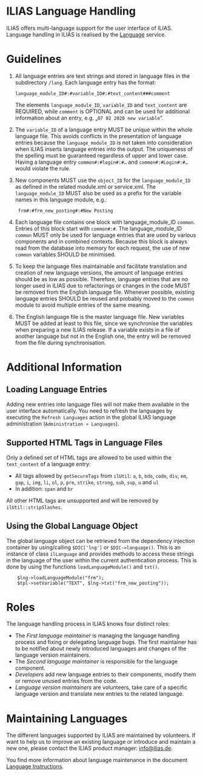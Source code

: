 ILIAS Language Handling
=======================
ILIAS offers multi-language support for the user interface of ILIAS. Language handling in ILIAS is realised by the [Language](../../Services/Language/README.md) service.

# Guidelines
1.  All language entries are text strings and stored in language files in the 
    subdirectory `/lang`. Each language entry has the format:

        language_module_ID#:#variable_ID#:#text_content###comment

    The elements `language_module_ID`, `variable_ID` and `text_content`  are REQUIRED, 
    while `comment` is OPTIONAL and can be used for additional information about an 
    entry, e.g. „`07 02 2020 new variable`“.
    
2. The `variable_ID` of a language entry MUST be unique within the whole language file. This avoids conflicts in the
presentation of language entries because the `language_module_ID` is not taken into consideration when ILIAS inserts
language entries into the output. The uniqueness of the spelling must be guaranteed regardless of upper and lower case.
Having a language entry `common#:#login#:#…` and  `common#:#Login#:#…` would violate the rule.

3. New components MUST use the `object_ID` for the `language_module_ID` as defined in the related module.xml or 
service.xml. The `language_module_ID` MUST also be used as a prefix for the variable names in this language module, 
e.g.:

        frm#:#frm_new_posting#:#New Posting

4. Each language file contains one block with language_module_ID `common`. Entries of this block start with 
`common#:#`. The language_module_ID `common` MUST only be used for language entries that are used by various 
components and in combined contexts. Because this block is always read from the database into memory for each 
request, the use of new `common` variables SHOULD be minimised.
 
5. To keep the language files maintainable and facilitate translation and creation of new language versions, 
the amount of language entries should be as low as possible. Therefore, language entries that are no longer 
used in ILIAS due to refactorings or changes in the code MUST be removed from the English language file. 
Whenever possible, existing language entries SHOULD be reused and probably moved to the `common` module to 
avoid multiple entries of the same meaning.

6. The English language file is the master language file. New variables MUST be added at least to this file, 
since we synchronise the variables when preparing a new ILIAS release. If a variable exists in a file of another 
language but not in the English one, the entry will be removed from the file during synchronisation.

# Additional Information
## Loading Language Entries
Adding new entries into language files will not make them available in the user interface automatically. You need to 
refresh the languages by executing the `Refresh Languages` action in the global ILIAS language administration
(`Administration » Languages`).

## Supported HTML Tags in Language Files
Only a defined set of HTML tags are allowed to be used within the `text_content` of a language entry:

* All tags allowed by `getSecureTags` from `ilUtil`: `a`, `b`, `bdo`, `code`, `div`, `em`, `gap`, `i`, `img`, `li`, `ol`, `p`, `pre`, `strike`, `strong`, `sub`, `sup`, `u` and `ul`
* In addition: `span` and `br`

All other HTML tags are unsupported and will be removed by `ilUtil::stripSlashes`.

## Using the Global Language Object
The global language object can be retrieved from the dependency injection container by using/calling `$DIC['lng']` or
`$DIC->language()`. This is an instance of class `ilLanguage` and provides methods to access these strings in the 
language of the user within the current authentication process. This is done by using the functions
 `loadLanguageModule()` and `txt()`.

        $lng->loadLanguageModule("frm");
        $tpl->setVariable("TEXT", $lng->txt("frm_new_posting"));    

# Roles
The language handling process in ILIAS knows four distinct roles:

* The *First language maintainer* is managing the language handling process and fixing or delegating language bugs. The
first maintainer has to be notified about newly introduced languages and changes of the language version maintainers.
* The *Second language maintainer* is responsible for the language component.
* *Developers* add new language entries to their components, modify them or remove unused entries from the code.
* *Language version maintainers* are volunteers, take care of a specific language version and translate new entries 
to the related language.

# Maintaining Languages
The different languages supported by ILIAS are maintained by volunteers. If want to help us to improve an existing language or introduce and maintain a new one, please contact the ILIAS product manager: info@ilias.de.

You find more information about language maintenance in the document 
[Language Instructions](https://docu.ilias.de/goto_docu_lm_37.html).
